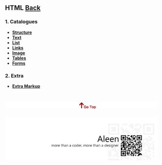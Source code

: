 ## HTML [Back](./../Programming%20Menu.md)

### 1. Catalogues

- [**Structure**](./structure/structure.md)
- [**Text**](./text/text.md)
- [**List**](./list/list.md)
- [**Links**](./link/link.md)
- [**Image**](./image/image.md)
- [**Tables**](./tables/tables.md)
- [**Forms**](./forms/forms.md)

### 2. Extra

- [**Extra Markup**](./extra_markup/extra_markup.md)

<a href="#" style="left:200px;"><img src="./../../pic/gotop.png"></a>
=====
<a href="http://aleen42.github.io/" target="_blank" ><img src="./../../pic/tail.gif"></a>
